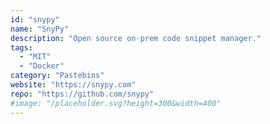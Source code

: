 ```yaml
---
id: "snypy"
name: "SnyPy"
description: "Open source on-prem code snippet manager."
tags:
  - "MIT"
  - "Docker"
category: "Pastebins"
website: "https://snypy.com"
repo: "https://github.com/snypy"
#image: "/placeholder.svg?height=300&width=400"
---
```


